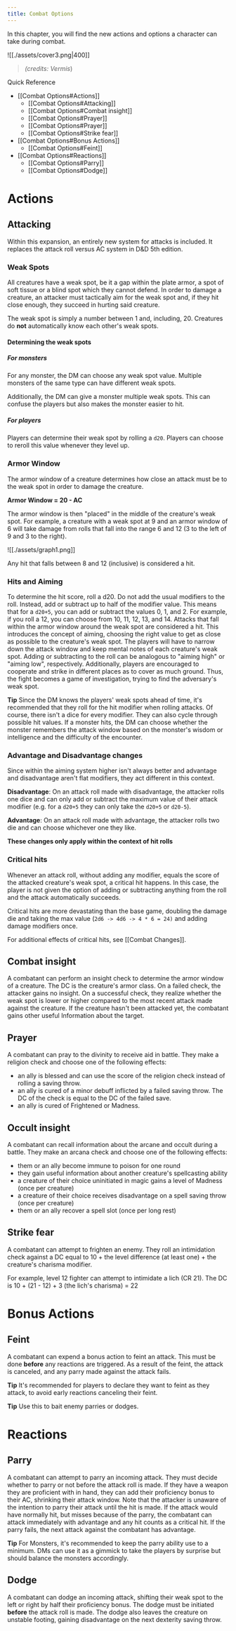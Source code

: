 ```yaml
---
title: Combat Options
---
```


In this chapter, you will find the new actions and options a character can take
during combat.

![[./assets/cover3.png|400]]

> *(credits: Vermis*)

Quick Reference
- [[Combat Options#Actions]]
	- [[Combat Options#Attacking]]
	- [[Combat Options#Combat insight]]
	- [[Combat Options#Prayer]]
	- [[Combat Options#Prayer]]
	- [[Combat Options#Strike fear]]
- [[Combat Options#Bonus Actions]]
	- [[Combat Options#Feint]]
- [[Combat Options#Reactions]]
	- [[Combat Options#Parry]]
	- [[Combat Options#Dodge]]
# Actions

## Attacking

Within this expansion, an entirely new system for attacks is included. It
replaces the attack roll versus AC system in D&D 5th edition.

### Weak Spots

All creatures have a weak spot, be it a gap within the plate armor, a spot of
soft tissue or a blind spot which they cannot defend. In order to damage a
creature, an attacker must tactically aim for the weak spot and, if they hit
close enough, they succeed in hurting said creature. 

The weak spot is simply a number between 1 and, including, 20.  Creatures do
**not** automatically know each other's weak spots. 

#### Determining the weak spots

##### For monsters

For any monster, the DM can choose any weak spot value. Multiple monsters of the
same type can have different weak spots. 

Additionally, the DM can give a monster multiple weak spots. This can confuse
the players but also makes the monster easier to hit.

##### For players

Players can determine their weak spot by rolling a `d20`.  Players can choose to
reroll this value whenever they level up.

### Armor Window

The armor window of a creature determines how close an attack must be to the
weak spot in order to damage the creature.

**Armor Window = 20 - AC** 

The armor window is then "placed" in the middle of the creature's weak spot. For
example, a creature with a weak spot at 9 and an armor window of 6 will take
damage from rolls that fall into the range 6 and 12 (3 to the left of 9 and 3 to
the right). 

![[./assets/graph1.png]]

Any hit that falls between 8 and 12 (inclusive) is considered a hit.

### Hits and Aiming

To determine the hit score, roll a d20. Do not add the usual modifiers to the
roll. Instead, add or subtract up to half of the modifier value. This means that
for a `d20+5`, you can add or subtract the values 0, 1, and 2. For example, if
you roll a 12, you can choose from 10, 11, 12, 13, and 14. Attacks that fall
within the armor window around the weak spot are considered a hit. This
introduces the concept of aiming, choosing the right value to get as close as
possible to the creature's weak spot. The players will have to narrow down the
attack window and keep mental notes of each creature's weak spot. Adding or
subtracting to the roll can be analogous to  "aiming high" or "aiming low",
respectively. Additionally, players are encouraged to cooperate and strike in
different places as to cover as much ground. Thus, the fight becomes a game of
investigation, trying to find the adversary's weak spot.

**Tip** Since the DM knows the players' weak spots ahead of time, it's
recommended that they roll for the hit modifier when rolling attacks. Of course,
there isn't a dice for every modifier. They can also cycle through possible hit
values. If a monster hits, the DM can choose whether the monster remembers the
attack window based on the monster's wisdom or intelligence and the difficulty
of the encounter.

### Advantage and Disadvantage changes

Since within the aiming system higher isn't always better and advantage and disadvantage aren't flat modifiers, they act different in this context.

**Disadvantage**: On an attack roll made with disadvantage, the attacker rolls
one dice and can only add or subtract the maximum value of their attack modifier
(e.g. for a `d20+5` they can only take the `d20+5` or `d20-5`).

**Advantage**: On an attack roll made with advantage, the attacker rolls two die
and can choose whichever one they like.

**These changes only apply within the context of hit rolls**

### Critical hits

Whenever an attack roll, without adding any modifier, equals the score of the
attacked creature's weak spot, a critical hit happens. In this case, the player
is not given the option of adding or subtracting anything from the roll and the
attack automatically succeeds. 

Critical hits are more devastating than the base game, doubling the damage die
and taking the max value (`2d6 -> 4d6 -> 4 * 6 = 24)` and adding damage
modifiers once.

For additional effects of critical hits, see [[Combat Changes]].

## Combat insight

A combatant can perform an insight check to determine the armor window of a
creature. The DC is the creature's armor class. On a failed check, the attacker
gains no insight. On a successful check, they realize whether the weak spot is
lower or higher compared to the most recent attack made against the creature. If
the creature hasn't been attacked yet, the combatant gains other useful
Information about the target.

## Prayer

A combatant can pray to the divinity to receive aid in battle. They make a
religion check and choose one of the following effects:
- an ally is blessed and can use the score of the religion check instead of rolling a saving throw.
- an ally is cured of a minor debuff inflicted by a failed saving throw. The DC of the check is equal to the DC of the failed save.
- an ally is cured of Frightened or Madness.

## Occult insight

A combatant can recall information about the arcane and occult during a battle. They make an arcana check and choose one of the following effects:
- them or an ally become immune to poison for one round
- they gain useful information about another creature's spellcasting ability
- a creature of their choice uninitiated in magic gains a level of Madness (once per creature)
- a creature of their choice receives disadvantage on a spell saving throw (once per creature)
- them or an ally recover a spell slot (once per long rest)

## Strike fear

A combatant can attempt to frighten an enemy. They roll an intimidation check against a DC equal to 10 + the level difference (at least one) + the creature's charisma modifier. 

For example, level 12 fighter can attempt to intimidate a lich (CR 21). The DC
is 10 + (21 - 12) + 3 (the lich's charisma) = 22

# Bonus Actions

## Feint

A combatant can expend a bonus action to feint an attack. This must be done
**before** any reactions are triggered. As a result of the feint, the attack is
canceled, and any parry made against the attack fails. 

**Tip** It's recommended for players to declare they want to feint as they
attack, to avoid early reactions canceling their feint. 

**Tip** Use this to bait enemy parries or dodges.

# Reactions

## Parry

A combatant can attempt to parry an incoming attack. They must decide whether to
parry or not before the attack roll is made. If they have a weapon they are
proficient with in hand, they can add their proficiency bonus to their AC,
shrinking their attack window. Note that the attacker is unaware of the
intention to parry their attack until the hit is made. If the attack would have
normally hit, but misses because of the parry, the combatant can attack
immediately with advantage and any hit counts as a critical hit. If the parry
fails, the next attack against the combatant has advantage.

**Tip** For Monsters, it's recommended to keep the parry ability use to a
minimum. DMs can use it as a gimmick to take the players by surprise but should
balance the monsters accordingly. 

## Dodge

A combatant can dodge an incoming attack, shifting their weak spot to the left
or right by half their proficiency bonus. The dodge must be initiated **before**
the attack roll is made. The dodge also leaves the creature on unstable footing,
gaining disadvantage on the next dexterity saving throw. 